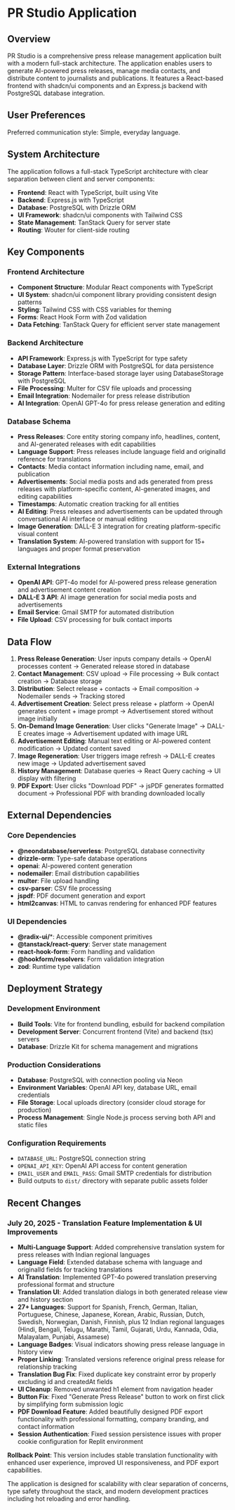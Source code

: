 # PR Studio Application

## Overview

PR Studio is a comprehensive press release management application built with a modern full-stack architecture. The application enables users to generate AI-powered press releases, manage media contacts, and distribute content to journalists and publications. It features a React-based frontend with shadcn/ui components and an Express.js backend with PostgreSQL database integration.

## User Preferences

Preferred communication style: Simple, everyday language.

## System Architecture

The application follows a full-stack TypeScript architecture with clear separation between client and server components:

- **Frontend**: React with TypeScript, built using Vite
- **Backend**: Express.js with TypeScript
- **Database**: PostgreSQL with Drizzle ORM
- **UI Framework**: shadcn/ui components with Tailwind CSS
- **State Management**: TanStack Query for server state
- **Routing**: Wouter for client-side routing

## Key Components

### Frontend Architecture
- **Component Structure**: Modular React components with TypeScript
- **UI System**: shadcn/ui component library providing consistent design patterns
- **Styling**: Tailwind CSS with CSS variables for theming
- **Forms**: React Hook Form with Zod validation
- **Data Fetching**: TanStack Query for efficient server state management

### Backend Architecture
- **API Framework**: Express.js with TypeScript for type safety
- **Database Layer**: Drizzle ORM with PostgreSQL for data persistence
- **Storage Pattern**: Interface-based storage layer using DatabaseStorage with PostgreSQL
- **File Processing**: Multer for CSV file uploads and processing
- **Email Integration**: Nodemailer for press release distribution
- **AI Integration**: OpenAI GPT-4o for press release generation and editing

### Database Schema
- **Press Releases**: Core entity storing company info, headlines, content, and AI-generated releases with edit capabilities
- **Language Support**: Press releases include language field and originalId reference for translations
- **Contacts**: Media contact information including name, email, and publication
- **Advertisements**: Social media posts and ads generated from press releases with platform-specific content, AI-generated images, and editing capabilities
- **Timestamps**: Automatic creation tracking for all entities
- **AI Editing**: Press releases and advertisements can be updated through conversational AI interface or manual editing
- **Image Generation**: DALL-E 3 integration for creating platform-specific visual content
- **Translation System**: AI-powered translation with support for 15+ languages and proper format preservation

### External Integrations
- **OpenAI API**: GPT-4o model for AI-powered press release generation and advertisement content creation
- **DALL-E 3 API**: AI image generation for social media posts and advertisements
- **Email Service**: Gmail SMTP for automated distribution
- **File Upload**: CSV processing for bulk contact imports

## Data Flow

1. **Press Release Generation**: User inputs company details → OpenAI processes content → Generated release stored in database
2. **Contact Management**: CSV upload → File processing → Bulk contact creation → Database storage
3. **Distribution**: Select release + contacts → Email composition → Nodemailer sends → Tracking stored
4. **Advertisement Creation**: Select press release + platform → OpenAI generates content + image prompt → Advertisement stored without image initially
5. **On-Demand Image Generation**: User clicks "Generate Image" → DALL-E creates image → Advertisement updated with image URL
6. **Advertisement Editing**: Manual text editing or AI-powered content modification → Updated content saved
7. **Image Regeneration**: User triggers image refresh → DALL-E creates new image → Updated advertisement saved
8. **History Management**: Database queries → React Query caching → UI display with filtering
9. **PDF Export**: User clicks "Download PDF" → jsPDF generates formatted document → Professional PDF with branding downloaded locally

## External Dependencies

### Core Dependencies
- **@neondatabase/serverless**: PostgreSQL database connectivity
- **drizzle-orm**: Type-safe database operations
- **openai**: AI-powered content generation
- **nodemailer**: Email distribution capabilities
- **multer**: File upload handling
- **csv-parser**: CSV file processing
- **jspdf**: PDF document generation and export
- **html2canvas**: HTML to canvas rendering for enhanced PDF features

### UI Dependencies
- **@radix-ui/***: Accessible component primitives
- **@tanstack/react-query**: Server state management
- **react-hook-form**: Form handling and validation
- **@hookform/resolvers**: Form validation integration
- **zod**: Runtime type validation

## Deployment Strategy

### Development Environment
- **Build Tools**: Vite for frontend bundling, esbuild for backend compilation
- **Development Server**: Concurrent frontend (Vite) and backend (tsx) servers
- **Database**: Drizzle Kit for schema management and migrations

### Production Considerations
- **Database**: PostgreSQL with connection pooling via Neon
- **Environment Variables**: OpenAI API key, database URL, email credentials
- **File Storage**: Local uploads directory (consider cloud storage for production)
- **Process Management**: Single Node.js process serving both API and static files

### Configuration Requirements
- `DATABASE_URL`: PostgreSQL connection string
- `OPENAI_API_KEY`: OpenAI API access for content generation
- `EMAIL_USER` and `EMAIL_PASS`: Gmail SMTP credentials for distribution
- Build outputs to `dist/` directory with separate public assets folder

## Recent Changes

### July 20, 2025 - Translation Feature Implementation & UI Improvements
- **Multi-Language Support**: Added comprehensive translation system for press releases with Indian regional languages
- **Language Field**: Extended database schema with language and originalId fields for tracking translations
- **AI Translation**: Implemented GPT-4o powered translation preserving professional format and structure
- **Translation UI**: Added translation dialogs in both generated release view and history section
- **27+ Languages**: Support for Spanish, French, German, Italian, Portuguese, Chinese, Japanese, Korean, Arabic, Russian, Dutch, Swedish, Norwegian, Danish, Finnish, plus 12 Indian regional languages (Hindi, Bengali, Telugu, Marathi, Tamil, Gujarati, Urdu, Kannada, Odia, Malayalam, Punjabi, Assamese)
- **Language Badges**: Visual indicators showing press release language in history view
- **Proper Linking**: Translated versions reference original press release for relationship tracking
- **Translation Bug Fix**: Fixed duplicate key constraint error by properly excluding id and createdAt fields
- **UI Cleanup**: Removed unwanted h1 element from navigation header
- **Button Fix**: Fixed "Generate Press Release" button to work on first click by simplifying form submission logic
- **PDF Download Feature**: Added beautifully designed PDF export functionality with professional formatting, company branding, and contact information
- **Session Authentication**: Fixed session persistence issues with proper cookie configuration for Replit environment

**Rollback Point**: This version includes stable translation functionality with enhanced user experience, improved UI responsiveness, and PDF export capabilities.

The application is designed for scalability with clear separation of concerns, type safety throughout the stack, and modern development practices including hot reloading and error handling.